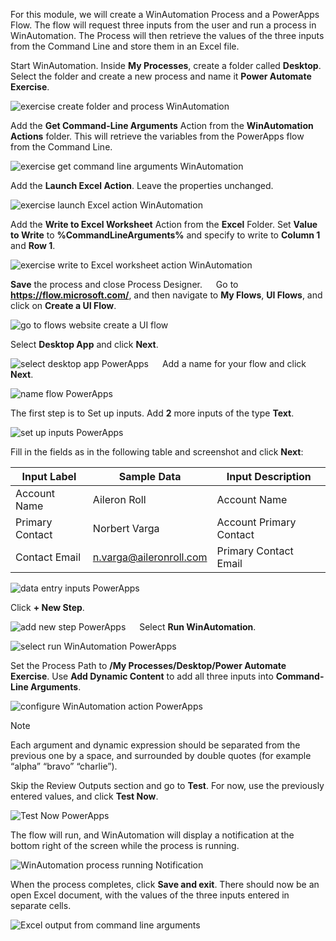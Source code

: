 For this module, we will create a WinAutomation Process and a PowerApps Flow. The flow will request three inputs from the user and run a process in WinAutomation. The Process will then retrieve the values of the three inputs from the Command Line and store them in an Excel file.

Start WinAutomation. Inside **My Processes**, create a folder called **Desktop**. Select the folder and create a new process and name it **Power Automate Exercise**.

![exercise create folder and process WinAutomation](..\media\exercise-create-folder-and-process-WinAutomation.png)

Add the **Get Command-Line Arguments** Action from the **WinAutomation Actions** folder. This will retrieve the variables from the PowerApps flow from the Command Line.

![exercise get command line arguments WinAutomation](..\media\exercise-get-command-line-arguments-WinAutomation.png)

Add the **Launch Excel Action**. Leave the properties unchanged.

![exercise launch Excel action WinAutomation](..\media\exercise-launch-Excel-action-WinAutomation.png)

Add the **Write to Excel Worksheet** Action from the **Excel** Folder. Set **Value to Write** to **%CommandLineArguments%** and specify to write to **Column 1** and **Row 1**.

![exercise write to Excel worksheet action WinAutomation](..\media\exercise-write-to-Excel-worksheet-action-WinAutomation.png)

**Save** the process and close Process Designer.
 
Go to **https://flow.microsoft.com/**, and then navigate to **My Flows**, **UI Flows**, and click on **Create a UI Flow**.

![go to flows website create a UI flow](..\media\go-to-flows-website-create-a-UI-flow.png)

Select **Desktop App** and click **Next**.

![select desktop app PowerApps](..\media\select-desktop-app-PowerApps.png)
 
Add a name for your flow and click **Next**.

![name flow PowerApps](..\media\name-flow-PowerApps.png)

The first step is to Set up inputs. Add **2** more inputs of the type **Text**.

![set up inputs PowerApps](..\media\set-up-inputs-PowerApps.png)

Fill in the fields as in the following table and screenshot and click **Next**:


| Input Label   | Sample Data   | Input Description|
|-|-|-|
| Account Name | Aileron Roll | Account Name |
| Primary Contact | Norbert Varga | Account Primary Contact |
| Contact Email | n.varga@aileronroll.com | Primary Contact Email |

![data entry inputs PowerApps](..\media\data-entry-inputs-PowerApps.png)
 
Click **+ New Step**.

![add new step PowerApps](..\media\add-new-step-PowerApps.png)
 
Select **Run WinAutomation**.

![select run WinAutomation PowerApps](..\media\select-run-WinAutomation-PowerApps.png)

Set the Process Path to **/My Processes/Desktop/Power Automate Exercise**. Use **Add Dynamic Content** to add all three inputs into **Command-Line Arguments**.

![configure WinAutomation action PowerApps](..\media\configure-WinAutomation-action-PowerApps.png)

> [!NOTE]
> Each argument and dynamic expression should be separated from the previous one by a space, and surrounded by double quotes (for example “alpha” “bravo” “charlie”).

Skip the Review Outputs section and go to **Test**. For now, use the previously entered values, and click **Test Now**.

![Test Now PowerApps](..\media\Test-Now-PowerApps.png)
 
The flow will run, and WinAutomation will display a notification at the bottom right of the screen while the process is running.

![WinAutomation process running Notification](..\media\WinAutomation-process-running-Notification.png)

When the process completes, click **Save and exit**. There should now be an open Excel document, with the values of the three inputs entered in separate cells.

![Excel output from command line arguments](..\media\Excel-output-from-command-line-arguments.png)